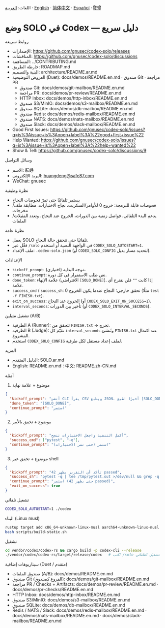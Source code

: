 اللغات:
[العربية](README.ar.md) · [English](README.en.md) · [简体中文](README.zh-CN.md) · [Español](README.es.md) · [हिन्दी](README.hi.md)

# وضع SOLO في Codex — دليل سريع

روابط سريعة
- الإصدارات: https://github.com/gnusec/codex-solo/releases
- المناقشات: https://github.com/gnusec/codex-solo/discussions
- المساهمة: ../CONTRIBUTING.md
- خارطة الطريق: ROADMAP.md
- البنية والتصميم: architecture/README.ar.md
- العروض التوضيحية (Duet): docs/demos/README.en.md · صندوق Git · مراجعة PR
  - صندوق Git: docs/demos/git-mailbox/README.en.md
  - مراجعة PR: docs/demos/pr-review/README.en.md
  - HTTP Inbox: docs/demos/http-inbox/README.en.md
  - صندوق S3/MinIO: docs/demos/s3-mailbox/README.en.md
  - صندوق SQLite: docs/demos/db-mailbox/README.en.md
  - صندوق Redis: docs/demos/redis-mailbox/README.en.md
  - صندوق NATS: docs/demos/nats-mailbox/README.en.md
  - صندوق Slack: docs/demos/slack-mailbox/README.en.md
- Good First Issues: https://github.com/gnusec/codex-solo/issues?q=is%3Aissue+is%3Aopen+label%3A%22good+first+issue%22
- Help Wanted: https://github.com/gnusec/codex-solo/issues?q=is%3Aissue+is%3Aopen+label%3A%22help+wanted%22
- Show & Tell: https://github.com/gnusec/codex-solo/discussions/9

وسائل التواصل
- الاسم: 耘峥
- البريد الإلكتروني: huangdeng@safe87.com
- WeChat: gnusec

نظرة وظيفية
- يستمر تلقائيًا حتى تمرّ فحوصات النجاح
- فحوصات قابلة للبرمجة: خروج 0 للأوامر/السكربت، نجاح الاختبارات، مطابقة ملف/مخرجات
- يدعم البدء التلقائي، فواصل زمنية بين الدورات، الخروج عند النجاح، وتعدد المثيلات/الملفات

نظرة عامة
- يعمل SOLO تلقائيًا حتى تتحقق حالة النجاح.
- فعِّل عبر `/solo` في الواجهة النصية أو استخدم `CODEX_SOLO_AUTOSTART=1`.
- ملف الإعداد: `.codex-solo.json` (أو `CODEX_SOLO_CONFIG` لتحديد مسار بديل).

الإعدادات
- `kickoff_prompt`: موجه البداية (اختياري).
- `continue_prompt`: نص طلب الاستمرار في كل دورة.
- `done_token`: علامة الإنهاء (الافتراضي `[SOLO_DONE]`). إذا كانت `""` فلن نقترح أي علامة.
- `success_cmd` / `success_sh`: تحقق خارجي؛ النجاح عندما يكون الخروج 0 (مثلًا `test -f FINISH.txt`).
- `exit_on_success`: الخروج عند النجاح (أو `CODEX_SOLO_EXIT_ON_SUCCESS=1`).
- `interval_seconds`: تأخير بين الدورات (أو `CODEX_SOLO_INTERVAL_SECONDS`).

تشغيل مثيلين (A/B)
- الطرفية A (Runner): تتحقق من `FINISH.txt` → تخرج.
- الطرفية B (Judge): تقيّم كل `interval_seconds` وتُنشئ `FINISH.txt` عند اكتمال المشروع.
- استخدم `CODEX_SOLO_CONFIG` لملف إعداد مستقل لكل طرفية.

المزيد
- الدليل المتقدم: SOLO.ar.md
- English: README.en.md ؛ 中文: README.zh-CN.md

أمثلة
1) موضوع + علامة نهاية
```json
{
  "kickoff_prompt": "أنشئ CLI يقرأ CSV ويطبع JSON. أخيرًا اطبع [SOLO_DONE]",
  "done_token": "[SOLO_DONE]",
  "continue_prompt": "استمر"
}
```

2) موضوع + تحقق بالأمر
```json
{
  "kickoff_prompt": "أكمل التنفيذ واجعل الاختبارات تنجح",
  "success_cmd": ["pytest", "-q"],
  "continue_prompt": "استمر (حتى تمر الاختبارات)"
}
```

3) موضوع + تحقق عبر shell
```json
{
  "kickoff_prompt": "تأكد أن التقرير يظهر 42 passed",
  "success_sh": "pytest -q | tee /tmp/pytest.out >/dev/null && grep -q '42 passed' /tmp/pytest.out",
  "continue_prompt": "استمر (حتى يظهر 42 passed)",
  "exit_on_success": true
}
```

تشغيل تلقائي
```bash
CODEX_SOLO_AUTOSTART=1 ./codex
```

البناء (Linux musl)
```bash
rustup target add x86_64-unknown-linux-musl aarch64-unknown-linux-musl
bash scripts/build-static.sh
```

تشغيل
```bash
cd vendor/codex/codex-rs && cargo build -p codex-cli --release
./vendor/codex/codex-rs/target/release/codex   # اكتب /solo أو استخدم التشغيل التلقائي
```
سيناريوهات إضافية (Duet / متقدم)
- صندوق الملفات (A/B): docs/demos/README.en.md
- صندوق Git (الفروع كصندوق): docs/demos/git-mailbox/README.en.md
- مراجعة PR / Checks + Artifacts: docs/demos/pr-review/README.en.md · docs/demos/pr-checks/README.en.md
- HTTP Inbox: docs/demos/http-inbox/README.en.md
- صندوق S3/MinIO: docs/demos/s3-mailbox/README.en.md
- صندوق SQLite: docs/demos/db-mailbox/README.en.md
- Redis / NATS / Slack: docs/demos/redis-mailbox/README.en.md · docs/demos/nats-mailbox/README.en.md · docs/demos/slack-mailbox/README.en.md
